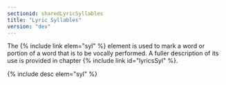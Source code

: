 ```yaml
---
sectionid: sharedLyricSyllables
title: "Lyric Syllables"
version: "dev"
---
```


The {% include link elem="syl" %} element is used to mark a word or portion of a word that is
to be vocally performed. A fuller description of its use is provided in chapter {% include link id="lyricsSyl" %}.



{% include desc elem="syl" %}




